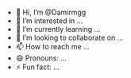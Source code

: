 - 👋 Hi, I’m @Damirmgg
- 👀 I’m interested in ...
- 🌱 I’m currently learning ...
- 💞️ I’m looking to collaborate on ...
- 📫 How to reach me ...
- 😄 Pronouns: ...
- ⚡ Fun fact: ...

<!---
Damirmgg/Damirmgg is a ✨ special ✨ repository because its `README.md` (this file) appears on your GitHub profile.
You can click the Preview link to take a look at your changes.
--->
